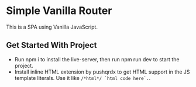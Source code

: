 # Simple Vanilla Router

This is a SPA using Vanilla JavaScript.

## Get Started With Project
* Run npm i to install the live-server, then run npm run dev to start the project.
* Install inline HTML extension by pushqrdx to get HTML support in the JS template literals. Use it like ```/*html*/ `html code here`.```.